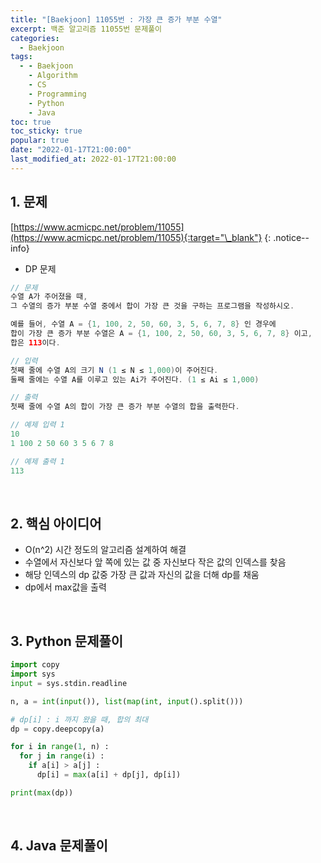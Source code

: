 ```yaml
---
title: "[Baekjoon] 11055번 : 가장 큰 증가 부분 수열"
excerpt: 백준 알고리즘 11055번 문제풀이
categories:
  - Baekjoon
tags:
  - - Baekjoon
    - Algorithm
    - CS
    - Programming
    - Python
    - Java
toc: true
toc_sticky: true
popular: true
date: "2022-01-17T21:00:00"
last_modified_at: 2022-01-17T21:00:00
---
```


## 1. 문제

[https://www.acmicpc.net/problem/11055](https://www.acmicpc.net/problem/11055){:target="\_blank"}
{: .notice--info}

- DP 문제

```java
// 문제
수열 A가 주어졌을 때,
그 수열의 증가 부분 수열 중에서 합이 가장 큰 것을 구하는 프로그램을 작성하시오.

예를 들어, 수열 A = {1, 100, 2, 50, 60, 3, 5, 6, 7, 8} 인 경우에
합이 가장 큰 증가 부분 수열은 A = {1, 100, 2, 50, 60, 3, 5, 6, 7, 8} 이고,
합은 113이다.

// 입력
첫째 줄에 수열 A의 크기 N (1 ≤ N ≤ 1,000)이 주어진다.
둘째 줄에는 수열 A를 이루고 있는 Ai가 주어진다. (1 ≤ Ai ≤ 1,000)

// 출력
첫째 줄에 수열 A의 합이 가장 큰 증가 부분 수열의 합을 출력한다.

// 예제 입력 1
10
1 100 2 50 60 3 5 6 7 8

// 예제 출력 1
113
```

<br>

## 2. 핵심 아이디어

- O(n^2) 시간 정도의 알고리즘 설계하여 해결
- 수열에서 자신보다 앞 쪽에 있는 값 중 자신보다 작은 값의 인덱스를 찾음
- 해당 인덱스의 dp 값중 가장 큰 값과 자신의 값을 더해 dp를 채움
- dp에서 max값을 출력

<br>

## 3. Python 문제풀이

```python
import copy
import sys
input = sys.stdin.readline

n, a = int(input()), list(map(int, input().split()))

# dp[i] : i 까지 왔을 때, 합의 최대
dp = copy.deepcopy(a)

for i in range(1, n) :
  for j in range(i) :
    if a[i] > a[j] :
      dp[i] = max(a[i] + dp[j], dp[i])

print(max(dp))
```

<br>

## 4. Java 문제풀이

```java

```

